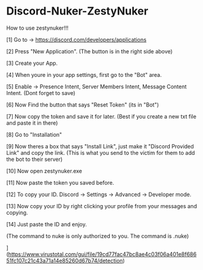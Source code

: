# Discord-Nuker-ZestyNuker

How to use zestynuker!!!

[1] Go to -> https://discord.com/developers/applications

[2] Press "New Application". (The button is in the right side above)

[3] Create your App.

[4] When youre in your app settings, first go to the "Bot" area. 

[5] Enable -> Presence Intent, Server Members Intent, Message Content Intent. (Dont forget to save)

[6] Now Find the button that says "Reset Token" (its in "Bot")

[7] Now copy the token and save it for later. (Best if you create a new txt file and paste it in there)

[8] Go to "Installation" 

[9] Now theres a box that says "Install Link", just make it "Discord Provided Link" and copy the link. (This is what you send to the victim for them to add the bot to their server)

[10] Now open zestynuker.exe

[11] Now paste the token you saved before.

[12] To copy your ID. Discord -> Settings -> Advanced -> Developer mode.

[13] Now copy your ID by right clicking your profile from your messages and copying.

[14] Just paste the ID and enjoy.

(The command to nuke is only authorized to you. The command is .nuke)

](https://www.virustotal.com/gui/file/19cd77fac47bc8ae4c03f06a401e8f68651fc107c21c43a71a14e85260d67b74/detection)
